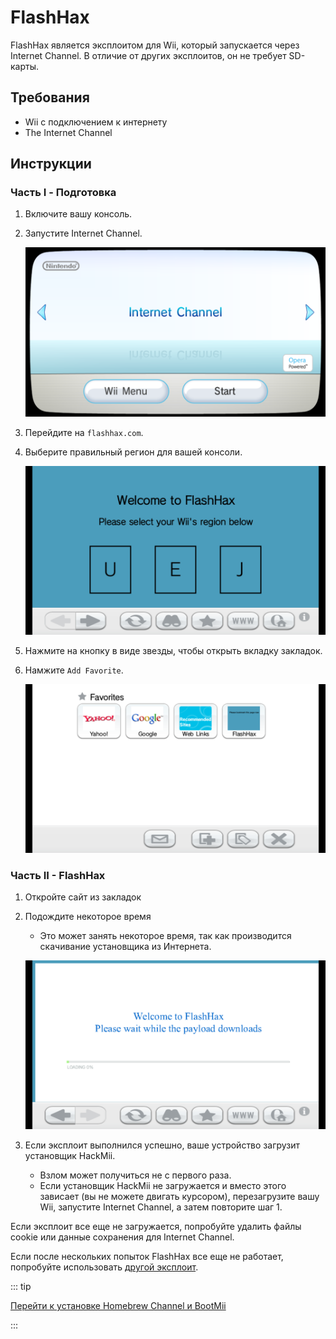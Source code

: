 # FlashHax

FlashHax является эксплоитом для Wii, который запускается через Internet Channel. В отличие от других эксплоитов, он не требует SD-карты.

## Требования

- Wii с подключением к интернету
- The Internet Channel

## Инструкции

### Часть I - Подготовка

1. Включите вашу консоль.

2. Запустите Internet Channel.

   ![](/images/exploits/flashhax/internet-channel-start.png)

3. Перейдите на `flashhax.com`.

4. Выберите правильный регион для вашей консоли.

   ![](/images/exploits/flashhax/select-region.png)

5. Нажмите на кнопку в виде звезды, чтобы открыть вкладку закладок.

6. Намжите `Add Favorite`.

   ![](/images/exploits/flashhax/bookmark-page.png)

### Часть II - FlashHax

1. Откройте сайт из закладок

2. Подождите некоторое время

   - Это может занять некоторое время, так как производится скачивание установщика из Интернета.

   ![](/images/exploits/flashhax/wait-for-download.png)

3. Если эксплоит выполнился успешно, ваше устройство загрузит установщик HackMii.
   - Взлом может получиться не с первого раза.
   - Если установщик HackMii не загружается и вместо этого зависает (вы не можете двигать курсором), перезагрузите вашу Wii, запустите Internet Channel, а затем повторите шаг 1.

Если эксплоит все еще не загружается, попробуйте удалить файлы cookie или данные сохранения для Internet Channel.

Если после нескольких попыток FlashHax все еще не работает, попробуйте использовать [другой эксплоит](get-started).

::: tip

[Перейти к установке Homebrew Channel и BootMii](hbc)

:::

